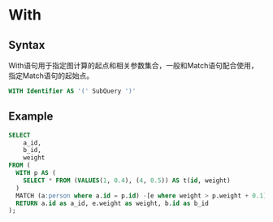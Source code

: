 # With 
## Syntax
With语句用于指定图计算的起点和相关参数集合，一般和Match语句配合使用，指定Match语句的起始点。
```sql
WITH Identifier AS '(' SubQuery ')'
```

## Example

```sql
SELECT
	a_id,
	b_id,
	weight
FROM (
  WITH p AS (
    SELECT * FROM (VALUES(1, 0.4), (4, 0.5)) AS t(id, weight)
  )
  MATCH (a:person where a.id = p.id) -[e where weight > p.weight + 0.1]->(b)
  RETURN a.id as a_id, e.weight as weight, b.id as b_id
);


```